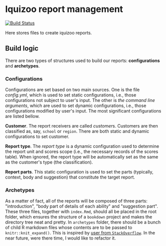 # Iquizoo report management

[![Build Status](https://travis-ci.com/iquizoo/reports.svg?branch=master)](https://travis-ci.com/iquizoo/reports)

Here stores files to create iquizoo reports.

## Build logic

There are two types of structures used to build our reports: **configurations** and **archetypes**.

### Configurations

Configurations are set based on two main sources. One is the file *config.yml*, which is used to set static configurations, i.e., those configurations not subject to user's input. The other is *the command line arguments*, which are used to set dynamic configurations, i.e., those configurations modified by user's input. The most significant configurations are listed bellow.

**Customer**. The report receivers are called *customer*s. Customers are then classified as, say, `school` or `region`. There are both static and dynamic configurations to set customer.

**Report type**. The *report type* is a dynamic configuration used to determine the report unit and scores scope (i.e., the necessary records of the scores table). When ignored, the report type will be automatically set as the same as the customer's type (the classification).

**Report parts**. This static configuration is used to set the parts (typically, context, body and suggestion) that constitute the target report.

### Archetypes

As a matter of fact, all of the reports will be composed of three parts: "introduction", "body part of details of each ability" and "suggestion part". These three files, together with `index.Rmd`, should all be placed in the root folder, which ensures the structure of a `bookdown` project and makes the directory tree neat and pretty. In `archetypes` folder, there should be a bunch of child R markdown files whose contents are to be passed to `knitr::knit_expand()`. This is inspired by [user from `StackOverflow`](https://stackoverflow.com/a/14368148/5996475). In the near future, were there time, I would like to refactor it.
